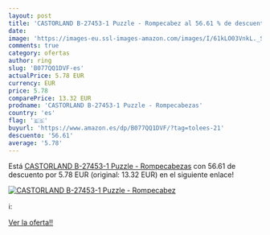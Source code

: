 ```yaml
---
layout: post
title: 'CASTORLAND B-27453-1 Puzzle - Rompecabez al 56.61 % de descuento'
date: 
image: 'https://images-eu.ssl-images-amazon.com/images/I/61kLO03VnkL._SL200_.jpg'
comments: true
category: ofertas
author: ring
slug: 'B077QQ1DVF-es'
actualPrice: 5.78 EUR
currency: EUR
price: 5.78
comparePrice: 13.32 EUR
prodname: 'CASTORLAND B-27453-1 Puzzle - Rompecabezas'
country: 'es'
flag: '🇪🇸'
buyurl: 'https://www.amazon.es/dp/B077QQ1DVF/?tag=tolees-21'
descuento: '56.61'
average: '5.78'
---
```


Está [CASTORLAND B-27453-1 Puzzle - Rompecabezas](https://www.amazon.es/dp/B077QQ1DVF/?tag=tolees-21) con 56.61 de descuento por 5.78 EUR (original: 13.32 EUR) en el siguiente enlace!

[![CASTORLAND B-27453-1 Puzzle - Rompecabez](https://images-eu.ssl-images-amazon.com/images/I/61kLO03VnkL._SL200_.jpg)](https://www.amazon.es/dp/B077QQ1DVF/?tag=tolees-21)

ℹ️:


[Ver la oferta!!](https://www.amazon.es/dp/B077QQ1DVF/?tag=tolees-21)
